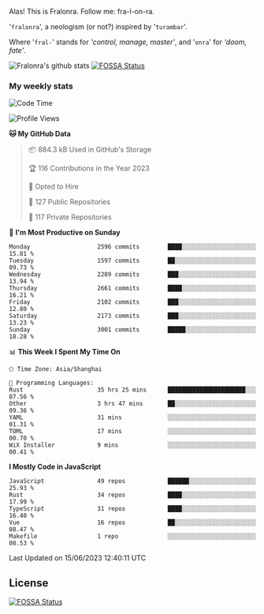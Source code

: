 Alas! This is Fralonra. Follow me: fra-l-on-ra.

'`fralonra`', a neologism (or not?) inspired by '`turambar`'.

Where '`fral-`' stands for *'control, manage, master'*, and '`onra`' for *'doom, fate'*.

![Fralonra's github stats](https://github-readme-stats.vercel.app/api?username=fralonra)
[![FOSSA Status](https://app.fossa.com/api/projects/git%2Bgithub.com%2Ffralonra%2Ffralonra.svg?type=shield)](https://app.fossa.com/projects/git%2Bgithub.com%2Ffralonra%2Ffralonra?ref=badge_shield)

### My weekly stats

<!--START_SECTION:waka-->
![Code Time](http://img.shields.io/badge/Code%20Time-3%2C565%20hrs%2016%20mins-blue)

![Profile Views](http://img.shields.io/badge/Profile%20Views-0-blue)

**🐱 My GitHub Data** 

> 📦 884.3 kB Used in GitHub's Storage 
 > 
> 🏆 116 Contributions in the Year 2023
 > 
> 💼 Opted to Hire
 > 
> 📜 127 Public Repositories 
 > 
> 🔑 117 Private Repositories 
 > 
📅 **I'm Most Productive on Sunday** 

```text
Monday                   2596 commits        ████░░░░░░░░░░░░░░░░░░░░░   15.81 % 
Tuesday                  1597 commits        ██░░░░░░░░░░░░░░░░░░░░░░░   09.73 % 
Wednesday                2289 commits        ███░░░░░░░░░░░░░░░░░░░░░░   13.94 % 
Thursday                 2661 commits        ████░░░░░░░░░░░░░░░░░░░░░   16.21 % 
Friday                   2102 commits        ███░░░░░░░░░░░░░░░░░░░░░░   12.80 % 
Saturday                 2173 commits        ███░░░░░░░░░░░░░░░░░░░░░░   13.23 % 
Sunday                   3001 commits        █████░░░░░░░░░░░░░░░░░░░░   18.28 % 
```


📊 **This Week I Spent My Time On** 

```text
🕑︎ Time Zone: Asia/Shanghai

💬 Programming Languages: 
Rust                     35 hrs 25 mins      ██████████████████████░░░   87.56 % 
Other                    3 hrs 47 mins       ██░░░░░░░░░░░░░░░░░░░░░░░   09.36 % 
YAML                     31 mins             ░░░░░░░░░░░░░░░░░░░░░░░░░   01.31 % 
TOML                     17 mins             ░░░░░░░░░░░░░░░░░░░░░░░░░   00.70 % 
WiX Installer            9 mins              ░░░░░░░░░░░░░░░░░░░░░░░░░   00.41 % 
```

**I Mostly Code in JavaScript** 

```text
JavaScript               49 repos            ██████░░░░░░░░░░░░░░░░░░░   25.93 % 
Rust                     34 repos            ████░░░░░░░░░░░░░░░░░░░░░   17.99 % 
TypeScript               31 repos            ████░░░░░░░░░░░░░░░░░░░░░   16.40 % 
Vue                      16 repos            ██░░░░░░░░░░░░░░░░░░░░░░░   08.47 % 
Makefile                 1 repo              ░░░░░░░░░░░░░░░░░░░░░░░░░   00.53 % 
```




 Last Updated on 15/06/2023 12:40:11 UTC
<!--END_SECTION:waka-->

## License
[![FOSSA Status](https://app.fossa.com/api/projects/git%2Bgithub.com%2Ffralonra%2Ffralonra.svg?type=large)](https://app.fossa.com/projects/git%2Bgithub.com%2Ffralonra%2Ffralonra?ref=badge_large)
